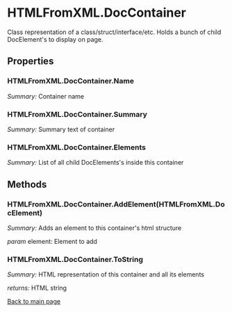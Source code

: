 <!DOCTYPE html>
<html lang="en">

<head>
	<meta charset="UTF-8">
	<meta name="viewport" content="width=device-width, initial-scale=1.0">
	<title>HTMLFromXML.DocContainer</title>
</head>

<body>
<h1>HTMLFromXML.DocContainer</h1>
<p>Class representation of a class/struct/interface/etc. Holds a bunch of child DocElement's to display on page.</p>
<h2>Properties</h2>
<h3>HTMLFromXML.DocContainer.Name</h3>
<p><em>Summary:</em> Container name</p>

<h3>HTMLFromXML.DocContainer.Summary</h3>
<p><em>Summary:</em> Summary text of container</p>

<h3>HTMLFromXML.DocContainer.Elements</h3>
<p><em>Summary:</em> List of all child DocElements's inside this container</p>

<h2>Methods</h2>
<h3>HTMLFromXML.DocContainer.AddElement(HTMLFromXML.DocElement)</h3>
<p><em>Summary:</em> Adds an element to this container's html structure</p>
<p><em>param</em> element: Element to add</p>

<h3>HTMLFromXML.DocContainer.ToString</h3>
<p><em>Summary:</em> HTML representation of this container and all its elements</p>
<p><em>returns:</em> HTML string</p>

<footer><a href="../index.html">Back to main page</a></footer></body>

</html>
